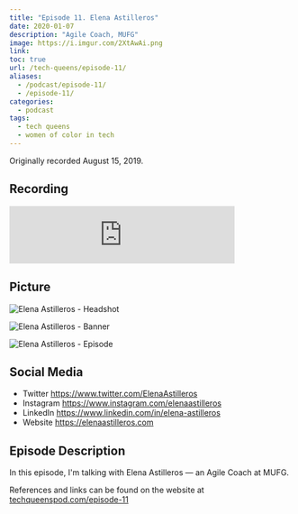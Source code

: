 ```yaml
---
title: "Episode 11. Elena Astilleros"
date: 2020-01-07
description: "Agile Coach, MUFG"
image: https://i.imgur.com/2XtAwAi.png
link:
toc: true
url: /tech-queens/episode-11/
aliases:
  - /podcast/episode-11/
  - /episode-11/
categories:
  - podcast
tags:
  - tech queens
  - women of color in tech
---
```


Originally recorded August 15, 2019.

## Recording

<iframe src="https://anchor.fm/tech-queens/embed/episodes/Episode-11--Elena-Astilleros-ea1ft7" height="102px" width="400px" frameborder="0" scrolling="no"></iframe>

## Picture

![Elena Astilleros - Headshot](https://i.imgur.com/YMy8xwJ.jpg)

![Elena Astilleros - Banner](https://i.imgur.com/2XtAwAi.png)

![Elena Astilleros - Episode](https://i.imgur.com/13aEyCX.png)

## Social Media

- Twitter https://www.twitter.com/ElenaAstilleros
- Instagram https://www.instagram.com/elenaastilleros
- LinkedIn https://www.linkedin.com/in/elena-astilleros
- Website https://elenaastilleros.com

## Episode Description

In this episode, I'm talking with Elena Astilleros — an Agile Coach at MUFG.

References and links can be found on the website at [techqueenspod.com/episode-11](https://techqueenspod.com/episode-11)